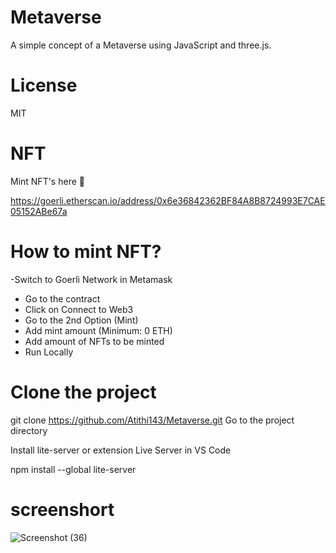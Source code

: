 # Metaverse
A simple concept of a Metaverse using JavaScript and three.js.

# License
MIT

# NFT
Mint NFT's here 🚀

https://goerli.etherscan.io/address/0x6e36842362BF84A8B8724993E7CAE05152ABe67a

# How to mint NFT?
-Switch to Goerli Network in Metamask

* Go to the contract
* Click on Connect to Web3
* Go to the 2nd Option (Mint)
* Add mint amount (Minimum: 0 ETH)
* Add amount of NFTs to be minted
* Run Locally
# Clone the project

  git clone https://github.com/Atithi143/Metaverse.git
Go to the project directory

Install lite-server or extension Live Server in VS Code

 npm install --global lite-server

  # screenshort
  
![Screenshot (36)](https://user-images.githubusercontent.com/88091759/201348274-cb61e6a1-a0ab-462a-9892-7661135095c8.png)

